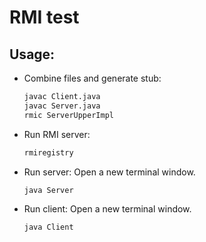 # RMI test

## Usage:
- Combine files and generate stub:
    ``` bash
    javac Client.java
    javac Server.java
    rmic ServerUpperImpl
    ```

- Run RMI server:
    ``` bash
    rmiregistry
    ```

- Run server:
    Open a new terminal window.  
    ``` bash
    java Server
    ```

- Run client:
    Open a new terminal window.  
    ``` bash
    java Client
    ```